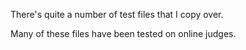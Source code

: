 There's quite a number of test files that I copy over.

Many of these files have been tested on online judges.

